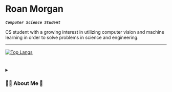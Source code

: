 # Roan Morgan 
***`Computer Science Student `*** 
<p>
    CS student with a growing interest in utilizing computer vision and machine learning in order to solve problems in science and engineering.
</p>

---

[![Top Langs](https://github-readme-stats.vercel.app/api/top-langs/?username=roanmorgan53&layout=compact&theme=dark)](https://github.com/roanmorgan53/github-readme-stats)

#

<details>
    <summary><h3>🏋️‍♂️ About Me 🏈<h3></summary>
        Hi, my name is Roan Morgan. Since a very young age, I have always been interested in all things technology. Even more importantly, how technology influences our world. I first began on this tech focused journey in middle school. I had taken a class there called "Exploring Technology". This class consisted of basic html/css, arduino, and lego robotics. This sparked an ever-growing curiosity about tech that hasn't left me since. I have continued to pursue and build on my interests in community college. I hope to enter the field of tech and work on a project that will influence the physical world around us. 
